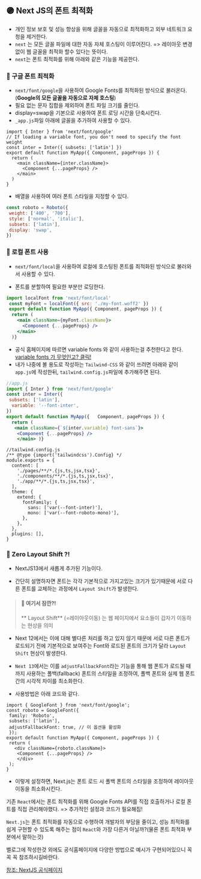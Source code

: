 ## 🟣 Next JS의 폰트 최적화
- 개인 정보 보호 및 성능 향상을 위해 글꼴을 자동으로 최적화하고 외부 네트워크 요청을 제거한다.
- ```next``` 는 모든 글꼴 파일에 대한 자동 자체 호스팅이 이루어진다. => 레이아웃 변경 없이  웹 글꼴을 최적화 할수 있다는 뜻이다.
- ```next```는 폰트 최적화를 위해 아래와 같은 기능을 제공한다.

### 🔹 구글 폰트 최적화
- ```next/font/google```을 사용하여 Google Fonts를 최적화된 방식으로 불러온다. (**Google의 모든 글꼴을 자동으로 자체 호스팅**)
- 필요 없는 문자 집합을 제외하여 폰트 파일 크기를 줄인다.
- display=swap을 기본으로 사용하여 폰트 로딩 시간을 단축시킨다.
- ```_app.js```파일 아래에 글꼴을 추가하여 사용할 수 있다.

```tsx 
import { Inter } from 'next/font/google'
// If loading a variable font, you don't need to specify the font weight
const inter = Inter({ subsets: ['latin'] })
export default function MyApp({ Component, pageProps }) {
  return (
    <main className={inter.className}>
      <Component {...pageProps} />
    </main>
  )
}
```



- 배열을 사용하여 여러 폰트 스타일을 지정할 수 있다.

 ```jsx
const roboto = Roboto({
  weight: ['400', '700'],
  style: ['normal', 'italic'],
  subsets: ['latin'],
  display: 'swap',
})
```


### 🔹 로컬 폰트 사용
- ```next/font/local```을 사용하여 로컬에 호스팅된 폰트를 최적화된 방식으로 불러와서 사용할 수 있다.

- 폰트를 분할하여 필요한 부분만 로딩한다.

```jsx
import localFont from 'next/font/local'
 const myFont = localFont({ src: './my-font.woff2' })
 export default function MyApp({ Component, pageProps }) {
  return (
    <main className={myFont.className}>
      <Component {...pageProps} />
    </main>
  )}
  ```



- 공식 홈페이지에 따르면 variable fonts 와 같이 사용하는걸 추천한다고 한다. 
[variable fonts 가 무엇인고? 클릭!](https://fonts.google.com/variablefonts)
- 내가 나중에 볼 용도로 작성하는 ```Tailwind-CSS``` 와 같이 쓰려면 아래와 같이 ```app.js```에 작성한뒤, ```tailwind.config.js```파일에 추가해주면 된다.

```jsx
//app.js
import { Inter } from 'next/font/google'
const inter = Inter({
 subsets: ['latin'],
  variable: '--font-inter',
})
export default function MyApp({   Component, pageProps }) {
  return (
   <main className={`${inter.variable} font-sans`}>
    <Component {...pageProps} />
    </main> )}
```



```tsx
//tailwind.config.js
/** @type {import('tailwindcss').Config} */
module.exports = {
  content: [
    './pages/**/*.{js,ts,jsx,tsx}',
    './components/**/*.{js,ts,jsx,tsx}',
    './app/**/*.{js,ts,jsx,tsx}',
  ],
  theme: {
    extend: {
      fontFamily: {
        sans: ['var(--font-inter)'],
        mono: ['var(--font-roboto-mono)'],
      },
    },
  },
  plugins: [],
}
```

### 🔹 Zero Layout Shift ?!
- NextJS13에서 새롭게 추가된 기능이다.

- 간단히 설명하자면 폰트는 각각 기본적으로 가지고있는 크기가 있기때문에 서로 다른 폰트를 교체하는 과정에서 ```Layout Shift```가 발생한다.

> #### 🧐 여기서 잠깐?! 
>
>** Layout Shift** (=레이아웃이동) 는 웹 페이지에서 요소들이 갑자기 이동하는 현상을 의미

- Next 12에서는 이에 대해 별다른 처리를 하고 있지 않기 때문에 서로 다른 폰트가 로드되기 전에 기본적으로 보여주는 Font와 로드된 폰트의 크기가 달라 ```Layout Shift``` 현상이 발생한다. 

- ```Next 13```에서는 이를 ```adjustFallbackFont```라는 기능을 통해 웹 폰트가 로드될 때까지 사용하는 폴백(fallback) 폰트의 스타일을 조정하여, 폴백 폰트와 실제 웹 폰트 간의 시각적 차이를 최소화한다.

- 사용방법은 아래 코드와 같다.

 ```tsx
import { GoogleFont } from 'next/font/google';
const roboto = GoogleFont({
  family: 'Roboto',
  subsets: ['latin'],
  adjustFallbackFont: true, // 이 옵션을 활성화
  });
export default function MyApp({ Component, pageProps }) {
  return (
    <div className={roboto.className}>
     <Component {...pageProps} />
     </div>
  );
}
```

- 이렇게 설정하면, Next.js는 폰트 로드 시 폴백 폰트의 스타일을 조정하여 레이아웃 이동을 최소화시킨다.


기존 ```React```에서는 폰트 최적화를 위해 Google Fonts API를 직접 호출하거나 로컬 폰트를 직접 관리해야했다.
=> 추가적인 설정과 코드가 필요해짐!

```Next.js```는 폰트 최적화를 자동으로 수행하여 개발자의 부담을 줄이고, 성능 최적화를 쉽게 구현할 수 있도록 해주는 점이 ```React```와 가장 다른거 아닐까?(물론 폰트 최적화 부분에서 말하는것) 

벨로그에 작성한것 외에도 공식홈페이지에 다양한 방법으로 예시가 구현되어있으니 꼭 꼭 꼭 참조하시길바란다.

[참조: NextJS 공식페이지](https://nextjs.org/docs/pages/building-your-application/optimizing/fonts)